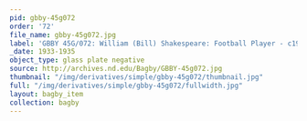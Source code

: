 ```yaml
---
pid: gbby-45g072
order: '72'
file_name: gbby-45g072.jpg
label: 'GBBY 45G/072: William (Bill) Shakespeare: Football Player - c1933-1935'
_date: 1933-1935
object_type: glass plate negative
source: http://archives.nd.edu/Bagby/GBBY-45g072.jpg
thumbnail: "/img/derivatives/simple/gbby-45g072/thumbnail.jpg"
full: "/img/derivatives/simple/gbby-45g072/fullwidth.jpg"
layout: bagby_item
collection: bagby
---
```

